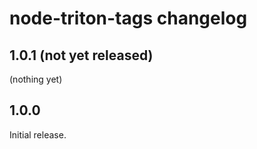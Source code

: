 # node-triton-tags changelog

## 1.0.1 (not yet released)

(nothing yet)


## 1.0.0

Initial release.
